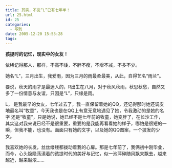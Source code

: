 ```yaml
---
title: 其实，不见“L”已有七年半！
url: 25.html
id: 25
categories:
  - 写到
date: 2005-12-20 15:53:28
tags:
---
```


**孩提时的记忆，现实中的女友！**  
  
依稀记得那人，那样，不高不矮，不胖不瘦，不增不减，不多不少。  
  
她名“L”，三月出生，我爱雨，因为三月的雨最柔最美，从此，自得艺名“雨兰”。  
  
要说，秋天的雨才是最迷人的，R出生在八月，对于秋风秋雨，秋思秋愁，自然又多了一份情意与友谊，只因是“L”，只缘是雨。  
  
L， 是我最早的女友，七年过去了，我一直保留着她的QQ，还记得那时她还调皮地最名叫“牧童”，今天我也是在QQ上有意无意地遇见了她，令我激动的是她的名字 还是“牧童”，只是她说，她已经不是七年前的牧童，她变胖了，在长沙工作，其实这对我来说已经不是很重要，重要的是我能再看看她的样子，哪怕是很短的一 瞬，但我不能，也没有。画面只有她的文字，以及她的QQ图案，一个披发的少女。  
  
我喜欢她的长发，丝丝缕缕都拨动着我的心扉。那是七年前了，我俩初中刚毕业，而今，心头隐隐荡漾着的孩提时代的美好与记忆，似一池萍碎随风飘来飘去，越来越近，越来越浓……